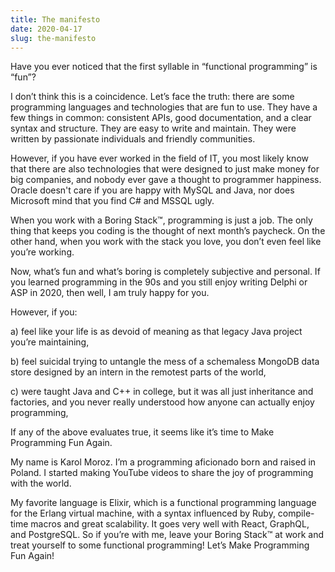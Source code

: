 ```yaml
---
title: The manifesto
date: 2020-04-17
slug: the-manifesto
---
```


Have you ever noticed that the first syllable in “functional programming” is “fun”?

I don’t think this is a coincidence. Let’s face the truth: there are some programming languages and technologies that are fun to use. They have a few things in common: consistent APIs, good documentation, and a clear syntax and structure. They are easy to write and maintain. They were written by passionate individuals and friendly communities.

However, if you have ever worked in the field of IT, you most likely know that there are also technologies that were designed to just make money for big companies, and nobody ever gave a thought to programmer happiness. Oracle doesn't care if you are happy with MySQL and Java, nor does Microsoft mind that you find C# and MSSQL ugly.

When you work with a Boring Stack™, programming is just a job. The only thing that keeps you coding is the thought of next month’s paycheck. On the other hand, when you work with the stack you love, you don’t even feel like you’re working.

Now, what’s fun and what’s boring is completely subjective and personal. If you learned programming in the 90s and you still enjoy writing Delphi or ASP in 2020, then well, I am truly happy for you.

However, if you:

a) feel like your life is as devoid of meaning as that legacy Java project you’re maintaining,

b) feel suicidal trying to untangle the mess of a schemaless MongoDB data store designed by an intern in the remotest parts of the world,

c) were taught Java and C++ in college, but it was all just inheritance and factories, and you never really understood how anyone can actually enjoy programming, 

If any of the above evaluates true, it seems like it’s time to Make Programming Fun Again.

My name is Karol Moroz. I’m a programming aficionado born and raised in Poland. I started making YouTube videos to share the joy of programming with the world.

My favorite language is Elixir, which is a functional programming language for the Erlang virtual machine, with a syntax influenced by Ruby, compile-time macros and great scalability. It goes very well with React, GraphQL, and PostgreSQL. So if you’re with me, leave your Boring Stack™ at work and treat yourself to some functional programming! Let’s Make Programming Fun Again!
